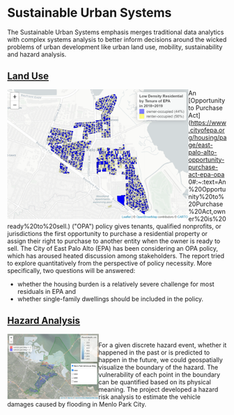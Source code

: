 # Sustainable Urban Systems
 
The Sustainable Urban Systems emphasis merges traditional data analytics with complex systems analysis to better inform decisions around the wicked problems of urban development like urban land use, mobility, sustainability and hazard analysis.

## [Land Use](https://j-i-n-p-u.github.io/Sustainable-Urban-System/HTML/Land_Use_OPA_in_EPA.html) 
<img align="left" height="300" src="cover%20images/Land_use.png">

An [Opportunity to Purchase Act](https://www.cityofepa.org/housing/page/east-palo-alto-opportunity-purchase-act-epa-opa 0#:~:text=An%20Opportunity%20to%20Purchase%20Act,owner%20is%20ready%20to%20sell.) ("OPA") policy gives tenants, qualified nonprofits, or jurisdictions the first opportunity to purchase a residential property or assign their right to purchase to another entity when the owner is ready to sell. The City of East Palo Alto (EPA) has been considering an OPA policy, which has aroused heated discussion among stakeholders. 
The report tried to explore quantitatively from the perspective of policy necessity. More specifically, two questions will be answered: 
 * whether the housing burden is a relatively severe challenge for most residuals in EPA and 
 * whether single-family dwellings should be included in the policy.

## [Hazard Analysis](https://j-i-n-p-u.github.io/Sustainable-Urban-System/HTML/Hazard_Analysis.html) 
<img align="left" height="150" src="Cover%20Images/Hazard_Analysis.png">

<br />
For a given discrete hazard event, whether it happened in the past or is predicted to happen in the future,  we could geospatially visualize the boundary of the hazard. The vulnerability of each point in the boundary can be quantified based on its physical meaning. The project developed a hazard risk analysis to estimate the vehicle damages caused by flooding in Menlo Park City. 


